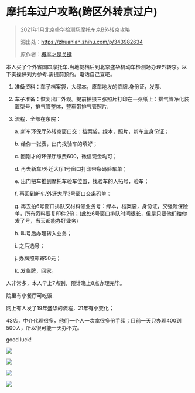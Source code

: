 # 摩托车过户攻略(跨区外转京过户)

> 2021年1月北京盛华检测场摩托车京B外转京攻略
>
> 源出处：https://zhuanlan.zhihu.com/p/343982634
>
> 原作者：[概率才是关键](https://www.zhihu.com/people/li-an-26-96)


本人买了个外省国四摩托车.当地提档后到北京盛华机动车检测场办理外转京。以下实操供列为参考.需提前预约。电话自己查吧。

1. 准备资料：车子档案袋，大绿本，原车地发的临牌.身份证，发票.

2. 车子准备：恢复出厂外观。提前拍摄三张照片打印在一张纸上：排气管净化装置型号，排气管整体，整车带排气管照片.

3. 流程，全部在东院：

    a. 新车环保厅外转京窗口交：档案袋，绿本，照片，新车主身份证；

    b. 给你一张表，出门找验车的填好；

    c. 回刚才的环保厅缴费600，微信现金均可；

    d. 再去新车/外迁大厅1号窗口打印带条码验车单；

    e. 出门把车推到摩托车验车位置，找验车的人拓号，验车；

    f. 再回到新车/外迁大厅3号窗口交条码单；

    g. 再去拍6号窗口排队交材料领业务号：绿本，档案袋，身份证，交强险保险单，所有资料要复印件2份；(此处6号窗口排队时间很长，但是只要他们给你发了号，当天都能办好业务)

    h. 叫号后办理转入业务；

    i. 之后选号；

    j. 办牌照邮寄50元；

    k. 发临牌，回家。

人非常多，本人早上7点到，预计晚上8点办理完毕。

院里有小餐厅可吃饭.

网上有人发了19年盛华的流程，21年有小变化；

4S店，中介代理很多，他们一个人一次拿很多份手续；目前一天只办理400到500人，所以很可能一天办不完。

good luck!

![](https://gitee.com/zhou/MoYouClubPic/raw/master/20210623165431.jpg)

![](https://gitee.com/zhou/MoYouClubPic/raw/master/20210623165454.jpg)

![](https://gitee.com/zhou/MoYouClubPic/raw/master/20210623165511.jpg)

![](https://gitee.com/zhou/MoYouClubPic/raw/master/20210623165652.jpg)
